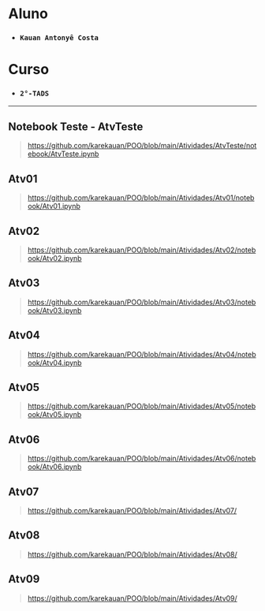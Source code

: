 # Aluno

* ###  `Kauan Antonyê Costa` 

# Curso

* ### `2°-TADS`

<hr>

## Notebook Teste - AtvTeste

> https://github.com/karekauan/POO/blob/main/Atividades/AtvTeste/notebook/AtvTeste.ipynb

## Atv01

> https://github.com/karekauan/POO/blob/main/Atividades/Atv01/notebook/Atv01.ipynb

## Atv02

> https://github.com/karekauan/POO/blob/main/Atividades/Atv02/notebook/Atv02.ipynb

## Atv03

> https://github.com/karekauan/POO/blob/main/Atividades/Atv03/notebook/Atv03.ipynb

## Atv04

> https://github.com/karekauan/POO/blob/main/Atividades/Atv04/notebook/Atv04.ipynb

## Atv05

> https://github.com/karekauan/POO/blob/main/Atividades/Atv05/notebook/Atv05.ipynb

## Atv06

> https://github.com/karekauan/POO/blob/main/Atividades/Atv06/notebook/Atv06.ipynb

## Atv07

> https://github.com/karekauan/POO/blob/main/Atividades/Atv07/

## Atv08

> https://github.com/karekauan/POO/blob/main/Atividades/Atv08/

## Atv09

> https://github.com/karekauan/POO/blob/main/Atividades/Atv09/

